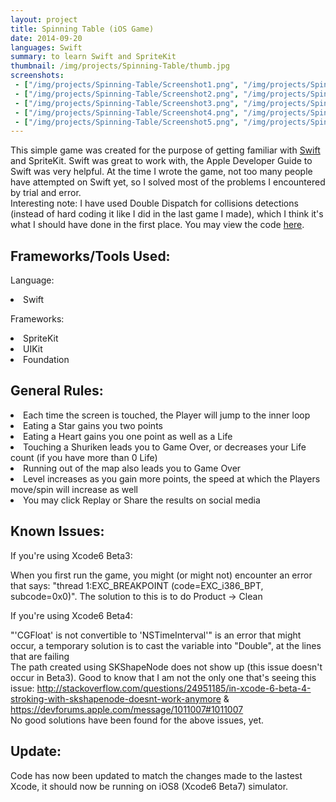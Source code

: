 ```yaml
---
layout: project
title: Spinning Table (iOS Game)
date: 2014-09-20
languages: Swift
summary: to learn Swift and SpriteKit
thumbnail: /img/projects/Spinning-Table/thumb.jpg
screenshots: 
 - ["/img/projects/Spinning-Table/Screenshot1.png", "/img/projects/Spinning-Table/1thumb.jpg", ""]
 - ["/img/projects/Spinning-Table/Screenshot2.png", "/img/projects/Spinning-Table/2thumb.jpg", ""]
 - ["/img/projects/Spinning-Table/Screenshot3.png", "/img/projects/Spinning-Table/3thumb.jpg", ""]
 - ["/img/projects/Spinning-Table/Screenshot4.png", "/img/projects/Spinning-Table/4thumb.jpg", "Game Over"]
 - ["/img/projects/Spinning-Table/Screenshot5.png", "/img/projects/Spinning-Table/5thumb.jpg", "Score can be shared on social media"]
---
```


This simple game was created for the purpose of getting familiar with [Swift](https://developer.apple.com/swift/) and SpriteKit. Swift was great to work with, the Apple Developer Guide to Swift was very helpful. At the time I wrote the game, not too many people have attempted on Swift yet, so I solved most of the problems I encountered by trial and error.
<br>Interesting note: I have used Double Dispatch for collisions detections (instead of hard coding it like I did in the last game I made), which I think it's what I should have done in the first place. You may view the code [here](https://github.com/Sally-Yang-Jing-Ou/SpinningTable).

Frameworks/Tools Used:
---
Language:
<li>Swift</li>

Frameworks:
<li>SpriteKit</li>
<li>UIKit</li>
<li>Foundation</li>

General Rules:
---
<li>Each time the screen is touched, the Player will jump to the inner loop</li>
<li>Eating a Star gains you two points</li>
<li>Eating a Heart gains you one point as well as a Life</li>
<li>Touching a Shuriken leads you to Game Over, or decreases your Life count (if you have more than 0 Life)</li>
<li>Running out of the map also leads you to Game Over</li>
<li>Level increases as you gain more points, the speed at which the Players move/spin will increase as well </li>
<li>You may click Replay or Share the results on social media</li>

Known Issues:
---
If you're using Xcode6 Beta3:

When you first run the game, you might (or might not) encounter an error that says: "thread 1:EXC_BREAKPOINT (code=EXC_i386_BPT, subcode=0x0)". The solution to this is to do Product -> Clean

If you're using Xcode6 Beta4:

"'CGFloat' is not convertible to 'NSTimeInterval'" is an error that might occur, a temporary solution is to cast the variable into "Double", at the lines that are failing
<br>The path created using SKShapeNode does not show up (this issue doesn't occur in Beta3). Good to know that I am not the only one that's seeing this issue: http://stackoverflow.com/questions/24951185/in-xcode-6-beta-4-stroking-with-skshapenode-doesnt-work-anymore & https://devforums.apple.com/message/1011007#1011007
<br>No good solutions have been found for the above issues, yet.

Update:
----
Code has now been updated to match the changes made to the lastest Xcode, it should now be running on iOS8 (Xcode6 Beta7) simulator.  